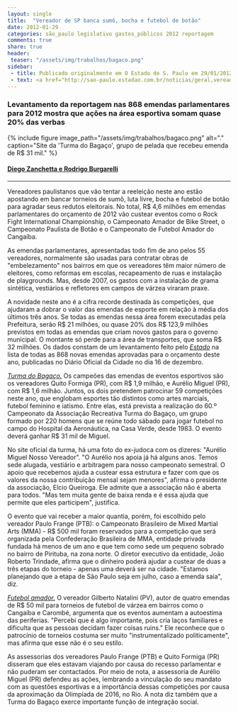 ```yaml
---
layout: single
title:  "Vereador de SP banca sumô, bocha e futebol de botão"
date: 2012-01-29 
categories: são_paulo legislativo gastos_públicos 2012 reportagem
comments: true
share: true
header:
 teaser: "/assets/img/trabalhos/bagaco.png"
sidebar:
 - title: Publicado originalmente em O Estado de S. Paulo em 29/01/2012
 - text: <a href="http://sao-paulo.estadao.com.br/noticias/geral,vereador-de-sp-banca-sumo-bocha-e-futebol-de-botao-imp-,828521">Ver o original</a>
---
```


<h3>Levantamento da reportagem nas 868 emendas parlamentares para 2012 mostra que ações na área esportiva somam quase 20% das verbas</h3>

{% include figure image_path="/assets/img/trabalhos/bagaco.png" alt="." caption="Site da 'Turma do Bagaço', grupo de pelada que recebeu emenda de R$ 31 mil." %}

<h4><u>Diego Zanchetta e Rodrigo Burgarelli</u></h4>
<hr>
<p>Vereadores paulistanos que vão tentar a reeleição neste ano estão apostando em bancar torneios de sumô, luta livre, bocha e futebol de botão para agradar seus redutos eleitorais. No total, R$ 4,6 milhões em emendas parlamentares do orçamento de 2012 vão custear eventos como o Rock Fight International Championship, o Campeonato Amador de Bike Street, o Campeonato Paulista de Botão e o Campeonato de Futebol Amador do Cangaíba.</p>
<p>As emendas parlamentares, apresentadas todo fim de ano pelos 55 vereadores, normalmente são usadas para contratar obras de "embelezamento" nos bairros em que os vereadores têm maior número de eleitores, como reformas em escolas, recapeamento de ruas e instalação de playgrounds. Mas, desde 2007, os gastos com a instalação de grama sintética, vestiários e refletores em campos de várzea viraram praxe.</p>
<p>A novidade neste ano é a cifra recorde destinada às competições, que ajudaram a dobrar o valor das emendas de esporte em relação à média dos últimos três anos. Se todas as emendas nessa área forem executadas pela Prefeitura, serão R$ 21 milhões, ou quase 20% dos R$ 123,9 milhões previstos em todas as emendas que criam novos gastos para o governo municipal. O montante só perde para a área de transportes, que soma R$ 32 milhões. Os dados constam de um levantamento feito pelo <u><i>Estado</i></u> na lista de todas as 868 novas emendas aprovadas para o orçamento deste ano, publicadas no Diário Oficial da Cidade no dia 16 de dezembro.</p>
<p><u><i>Turma do Bagaço.</i></u> Os campeões das emendas de eventos esportivos são os vereadores Quito Formiga (PR), com R$ 1,9 milhão, e Aurélio Miguel (PR), com R$ 1,6 milhão. Juntos, os dois pretendem patrocinar 59 competições neste ano, que englobam esportes tão distintos como artes marciais, futebol feminino e iatismo. Entre elas, está prevista a realização do 60.º Campeonato da Associação Recreativa Turma do Bagaço, um grupo formado por 220 homens que se reúne todo sábado para jogar futebol no campo do Hospital da Aeronáutica, na Casa Verde, desde 1983. O evento deverá ganhar R$ 31 mil de Miguel.</p>
<p>No site oficial da turma, há uma foto do ex-judoca com os dizeres: "Aurélio Miguel Nosso Vereador". "O Aurélio nos apoia já há alguns anos. Temos sede alugada, vestiário e arbitragem para nosso campeonato semestral. O apoio que recebemos ajuda a custear essa estrutura e fazer com que os valores da nossa contribuição mensal sejam menores", afirma o presidente da associação, Elcio Queiroga. Ele admite que a associação não é aberta para todos. "Mas tem muita gente de baixa renda e é essa ajuda que permite que eles participem", justifica.</p>
<p>O evento que vai receber a maior quantia, porém, foi escolhido pelo vereador Paulo Frange (PTB): o Campeonato Brasileiro de Mixed Martial Arts (MMA) - R$ 500 mil foram reservados para a competição que será organizada pela Confederação Brasileira de MMA, entidade privada fundada há menos de um ano e que tem como sede um pequeno sobrado no bairro de Pirituba, na zona norte. O diretor executivo da entidade, João Roberto Trindade, afirma que o dinheiro poderá ajudar a custear de duas a três etapas do torneio - apenas uma deverá ser na cidade. "Estamos planejando que a etapa de São Paulo seja em julho, caso a emenda saia", diz.</p>
<p><u><i>Futebol amador.</i></u> O vereador Gilberto Natalini (PV), autor de quatro emendas de R$ 50 mil para torneios de futebol de várzea em bairros como o Cangaíba e Carombé, argumenta que os eventos aumentam a autoestima das periferias. "Percebi que é algo importante, pois cria laços familiares e dificulta que as pessoas decidam fazer coisas ruins." Ele reconhece que o patrocínio de torneios costuma ser muito "instrumentalizado politicamente", mas afirma que esse não é o seu estilo.</p>
<p>As assessorias dos vereadores Paulo Frange (PTB) e Quito Formiga (PR) disseram que eles estavam viajando por causa do recesso parlamentar e não puderam ser contactados. Por meio de nota, a assessoria de Aurélio Miguel (PR) defendeu as ações, lembrando a vinculação do seu mandato com as questões esportivas e a importância dessas competições por causa da aproximação da Olimpíada de 2016, no Rio. A nota diz também que a Turma do Bagaço exerce importante função de integração social.</p>

